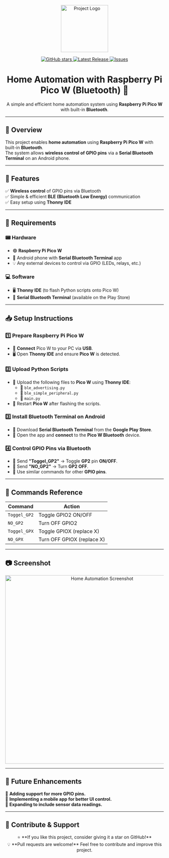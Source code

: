 <p align="center">
  <a href="https://github.com/your-username/your-repository" target="_blank">
    <img src="https://your-image-url.com/logo.png" alt="Project Logo" width="150"/>
  </a>
</p>

<p align="center">
  <a href="https://github.com/your-username/your-repository/stargazers" target="_blank">
    <img alt="GitHub stars" src="https://img.shields.io/github/stars/your-username/your-repository?style=flat-square" />
  </a>
  <a href="https://github.com/your-username/your-repository/releases" target="_blank">
    <img alt="Latest Release" src="https://img.shields.io/github/v/release/your-username/your-repository?style=flat-square" />
  </a>
  <a href="https://github.com/your-username/your-repository/issues" target="_blank">
    <img alt="Issues" src="https://img.shields.io/github/issues/your-username/your-repository?style=flat-square" />
  </a>
</p>

<h1 align="center">Home Automation with Raspberry Pi Pico W (Bluetooth) 🚀</h1>

<p align="center">
  A simple and efficient home automation system using <strong>Raspberry Pi Pico W</strong> with built-in <strong>Bluetooth</strong>.
</p>

---

## 📌 Overview  
This project enables **home automation** using **Raspberry Pi Pico W** with built-in **Bluetooth**.  
The system allows **wireless control of GPIO pins** via a **Serial Bluetooth Terminal** on an Android phone.  

---

## 🎯 Features  
✅ **Wireless control** of GPIO pins via Bluetooth  
✅ Simple & efficient **BLE (Bluetooth Low Energy)** communication  
✅ Easy setup using **Thonny IDE**  

---

## 🔧 Requirements  

### 📟 Hardware  
- 🟢 **Raspberry Pi Pico W**  
- 📱 Android phone with **Serial Bluetooth Terminal** app  
- 💡 Any external devices to control via GPIO (LEDs, relays, etc.)  

### 💻 Software  
- 🖥 **Thonny IDE** (to flash Python scripts onto Pico W)  
- 📲 **Serial Bluetooth Terminal** (available on the Play Store)  

---

## 📥 Setup Instructions  

### 1️⃣ Prepare Raspberry Pi Pico W  
- 🔌 **Connect** Pico W to your PC via **USB**.  
- 🖥 Open **Thonny IDE** and ensure **Pico W** is detected.  

### 2️⃣ Upload Python Scripts  
- 🚀 Upload the following files to **Pico W** using **Thonny IDE**:  
  - 📜 `ble_advertising.py`  
  - 📜 `ble_simple_peripheral.py`  
  - 📜 `main.py`  
- 🔄 Restart **Pico W** after flashing the scripts.  

### 3️⃣ Install Bluetooth Terminal on Android  
- 📲 Download **Serial Bluetooth Terminal** from the **Google Play Store**.  
- 🔗 Open the app and **connect** to the **Pico W Bluetooth** device.  

### 4️⃣ Control GPIO Pins via Bluetooth  
- 📡 Send **"Toggel_GP2"** → Toggle **GP2** pin **ON/OFF**.  
- 🔴 Send **"NO_GP2"** → Turn **GP2 OFF**.  
- 🔄 Use similar commands for other **GPIO pins**.  

---

## 📜 Commands Reference  

| Command        | Action                        |
|---------------|--------------------------------|
| `Toggel_GP2`  | Toggle GPIO2 ON/OFF           |
| `NO_GP2`      | Turn OFF GPIO2                |
| `Toggel_GPX`  | Toggle GPIOX (replace X)      |
| `NO_GPX`      | Turn OFF GPIOX (replace X)    |

---

## 📷 Screenshot  
<p align="center">
  <img src="https://your-image-url.com/screenshot.jpg" alt="Home Automation Screenshot" width="600"/>
</p>

---

## 🚀 Future Enhancements  
🔹 **Adding support for more GPIO pins.**  
🔹 **Implementing a mobile app for better UI control.**  
🔹 **Expanding to include sensor data readings.**  

---

## 📢 Contribute & Support  

<p align="center">
  ⭐ **If you like this project, consider giving it a star on GitHub!**  
  <br>  
  💡 **Pull requests are welcome!** Feel free to contribute and improve this project.  
</p>
